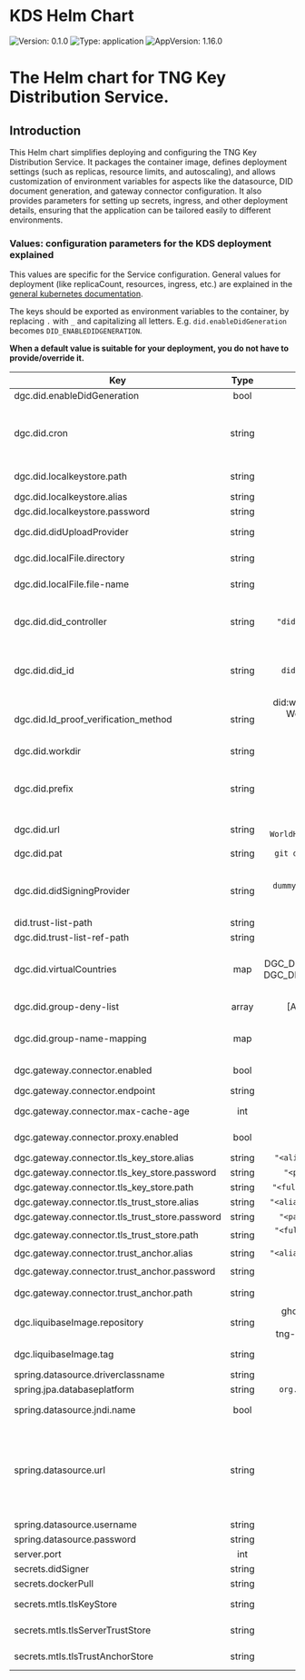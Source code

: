 
# KDS Helm Chart

![Version: 0.1.0](https://img.shields.io/badge/Version-0.1.0-informational?style=flat-square) ![Type: application](https://img.shields.io/badge/Type-application-informational?style=flat-square) ![AppVersion: 1.16.0](https://img.shields.io/badge/AppVersion-1.16.0-informational?style=flat-square)

# The Helm chart for TNG Key Distribution Service.
## Introduction
This Helm chart simplifies deploying and configuring the TNG Key Distribution Service. It packages the container image, defines deployment settings (such as replicas, resource limits, and autoscaling), and allows customization of environment variables for aspects like the datasource, DID document generation, and gateway connector configuration. It also provides parameters for setting up secrets, ingress, and other deployment details, ensuring that the application can be tailored easily to different environments.


### Values: configuration parameters for the KDS deployment explained
This values are specific for the Service configuration. General values for deployment (like replicaCount, resources, ingress, etc.) are explained in the [general kubernetes documentation](https://kubernetes.io/docs/home/).

The keys should be exported as environment variables to the container, by replacing `.` with `_` and capitalizing all letters. E.g. `did.enableDidGeneration` becomes `DID_ENABLEDIDGENERATION`.  

**When a default value is suitable for your deployment, you do not have to provide/override it.**

| Key     |  Type  | Default | Description |
|---------|:------:|:---:|-------------|
| dgc.did.enableDidGeneration |  bool  |                                                                                                               | Shall the did documents be generated |
| dgc.did.cron | string |                                                `"0 0 2 * * *"`                                                | Spring cronjob configuration, how often shall the did files be generated<br/>(cf: https://docs.spring.io/spring-framework/reference/integration/scheduling.html#scheduling-cron-expression) |
| dgc.did.localkeystore.path | string |                                            `/cert/did-signer.p12`                                             | The directory where the did-signer keystore<>is located within the container. |
| dgc.did.localkeystore.alias | string |                                                `"did-signer"`                                                 | The alias of the private key in the did-signer keystore |
| dgc.did.localkeystore.password | string |                                              `"secure-password"`                                              | The password to open the did-signer keystore. |
| dgc.did.didUploadProvider | string |                                           `"local-file" \| "dummy"`                                           | Upload provider for Did document, currently local-file: git upload, dummy: for unit tests |
| dgc.did.localFile.directory | string |                                                 `"trustlist"`                                                 | If upload provider is local-file: root directory of the generated file(s) in local file-system |
| dgc.did.localFile.file-name | string |                                                 `"did.json"`                                                  | If upload provider is local-file: file-name of the generated file(s) in local file-system |
| dgc.did.did_controller | string |                                      `"did:web:tng-cdn-dev.who.int:v2"`                                       | The controller that is generating the did.json / controlling its contents. This value must correspond with the url where the documents are finally stored, otherwise the did resolution will not work |
| dgc.did.did_id  | string |                                       `did:web:tng-cdn-dev.who.int:v2`                                        | The prefix/document root for the trustlist in DID Web notation (example resolves to https://tng-cdn.dev.who.int/v2/did.json) This value must correspond with the url where the documents are finally stored, otherwise the did resolution will not work |
| dgc.did.ld_proof_verification_method | string | did:web:raw.githubusercontent.com:<br/>WorldHealthOrganization:tng-participants-dev:<br/>main:WHO:signing:DID | Verification Method of the DID Signer. Usually a did-web link to a did.json containing the public key material that was used to sign this DID |
| dgc.did.workdir | string |                                            `"/tmp/kdsgituploader"`                                            | local folder used for checkout and update git repository |
| dgc.did.prefix | string |                                                    `"v2"`                                                     | prefix used as root folder name for generated files. The trustlist exported as DIDs is considered to be the version 2 (v2) of the trustlist spec (https://worldhealthorganization.github.io/smart-trust/concepts_did_gdhcn.html#did-trustlist-v2) |
| dgc.did.url  | string |                        `https://github.com/`<br/>`WorldHealthOrganization/tng-cdn-dev`                        | the git repository to work in |
| dgc.did.pat  | string |                                      `git did pat by secret tng-bot-dev`                                      | the personal access token of the technical user that has permission to write to the repository |
| dgc.did.didSigningProvider | string |                             `dummy`, `local-keystore` for configured private key                              | signing provider to be used to sign the did documents (proof section). dummy can be used for dev. "local-keystore"` should be used with configured private key in keystore. (see: How to setup signing material for DID Signing in [certs documentation](../../../../../certs/PlaceYourGatewayAccessKeysHere.md) |
| did.trust-list-path | string |                                                  `trustlist`                                                  | path that contains DID documents of trustlist |
| dgc.did.trust-list-ref-path | string |                                                `trustlist-ref`                                                | path that contains DID documents with references only |
| dgc.did.virtualCountries |  map   |                     DGC_DID_VIRTUALCOUNTRIES_XA=XXA <br/> DGC_DID_VIRTUALCOUNTRIES_XO=XXO                     | Map of alpha2/alpha3 countries that do not belong to a real states and are therefor not covered by the iso-3166 list. This is used either for testing issues for participants who do not belong to an single state |
| dgc.did.group-deny-list | array  |                                           [AUTHENTICATION, UPLOAD]                                            | List of certificate groups that will not be exported in the trustlist |
| dgc.did.group-name-mapping |  map   |                                               DGC_DID_CSCA=SCA                                                | Mapping of certificate group names used in the trustlist. Key: group name used in the TNG, Value: group name as used in KDS |
| dgc.gateway.connector.enabled |  bool  |                                                    `true`                                                     | This switch enables/disables the download of key material from the TNG. (For local unit testing purposes only) |
| dgc.gateway.connector.endpoint | string |                                           `"<endpoint of the tng>"`                                           | Url of the TNG |
| dgc.gateway.connector.max-cache-age |  int   |                                                     `300`                                                     | Timespan in sec. after which the key material is updated from the gateway. |
| dgc.gateway.connector.proxy.enabled |  bool  |                                                    `false`                                                    | Used for development, when your machine needs a proxy to access _tng.who.int_ |
| dgc.gateway.connector.tls_key_store.alias | string |                                      `"<alias of the cert in keystore>"`                                      | KDS application accesses the cert via its alias |
| dgc.gateway.connector.tls_key_store.password | string |                                        `"<password to open keystore>"`                                        |   |
| dgc.gateway.connector.tls_key_store.path | string |                                     `"<full path of the keystore file>"`                                      |   |
| dgc.gateway.connector.tls_trust_store.alias | string |                                     `"<alias of the cert in truststore>"`                                     | KDS application accesses the cert via its alias |
| dgc.gateway.connector.tls_trust_store.password | string |                                       `"<password to open truststore>"`                                       |   |
| dgc.gateway.connector.tls_trust_store.path | string |                                  `"<full pathname of the truststore file>"`                                   |   |
| dgc.gateway.connector.trust_anchor.alias | string |                                     `"<alias of the trust_anchor chert>"`                                     | tng application access the cert via its alias |
| dgc.gateway.connector.trust_anchor.password | string |                                   `"<password to open trust_anchor_store>"`                                   |    |
| dgc.gateway.connector.trust_anchor.path | string |                                   `"<full path of the trust_anchor_store>"`                                   |  |
| dgc.liquibaseImage.repository | string |      ghcr.io/worldhealthorganization/<br/>tng-key-distribution/<br/>tng-key-distribution-initcontainer`       | |
| dgc.liquibaseImage.tag | string |                                           `"<liquibase-image-tag>"`                                           | version of the initcontainer image to be used, the tag is the same as for _image.tag_ |
| spring.datasource.driverclassname | string |                                                `org.h2.Driver`                                                | The JDBC driver class|
| spring.jpa.databaseplatform | string |                                       `org.hibernate.dialect.H2Dialect`                                       | The Hibernate dialect |
| spring.datasource.jndi.name |  bool  |                                                    `false`                                                    | Is the database driver url exposed to the Java Naming and Directory interface |
| spring.datasource.url | string |                   `jdbc:h2:mem:dgc;`<br/>`DB_CLOSE_ON_EXIT=FALSE;`<br/>`DB_CLOSE_DELAY=-1;`                   | The JDBC URL for the database connection. Normally the storage does not need to be persistent, so the h2 in-memory db can be used. When you want a persistent storage, then adapt this URL with a db of you choice - currently there is an additional postgreSQL Driver compiled into the docker image, that could be used by only changing the DB URL. For additional Drivers you have to add further dependencies to the application's POM file and recompile it. |
| spring.datasource.username | string |                                                     `sa`                                                      | The username for the database connection |
| spring.datasource.password | string |                                                     `''`                                                      | The password for the database connection |
| server.port  |  int   |                                                    `8080`                                                     | port of the kds applications api server |
| secrets.didSigner | string |                                          `<DID signer certificate>`                                           | base64 encoded contents of the DID signer certificate |
| secrets.dockerPull | string |                                            `<docker pull secret>`                                             | base64 encoded docker pull secret |
| secrets.mtls.tlsKeyStore | string |                                               `<tls key store>`                                               | base64 encoded contents of the mTLS key store. This contains the client certificate for the mTLS connection. |
| secrets.mtls.tlsServerTrustStore | string |                                          `<tls server trust store>`                                           | base64 encoded contents of mTLS server trust store. This contains the CA(s) of TNGs TLS certificates. |
| secrets.mtls.tlsTrustAnchorStore | string |                                           `<tls trustanchor store>`                                           | base64 encoded contents of mTLS trustanchor store file. This contains the public key of the Trust Anchor. |
